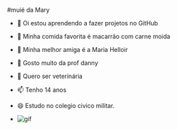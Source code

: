 #muié da Mary
- 🔭 Oi estou aprendendo a fazer projetos no GitHub
- 🌱 Minha comida favorita é macarrão com carne moida
- 👯 Minha melhor amiga é a Maria Helloir
- 🤔 Gosto muito da prof danny
- 💬 Quero ser veterinária
- 📫 Tenho 14 anos
- 😄 Estudo no colegio civico militar.

- ![gif](https://media.tenor.com/7Gku5NEImQEAAAAi/grimacing-faces-cold-sweat.gif)
